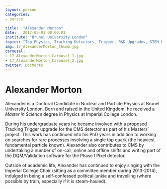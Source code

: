 ```yaml
---
layout: person
categories:
- person

title:  "Alexander Morton"
date:   2017-05-01 00:00:01
institute: "Brunel University London"
topics: "Top Physics, Tracking Detectors, Trigger, R&D Upgrades, STEM Outreach, UK/EU politics and Steam Trains"
img: 17_AlexanderMorton_thumb.jpg
carousel:
- 17_AlexanderMorton_Carousel_1.jpg
- 17_AlexanderMorton_Carousel_2.jpg
twitter: DocMorts
---
```


# Alexander Morton

Alexander is a Doctoral Candidate in Nuclear and Particle Physics at Brunel University London. Born and raised in the United Kingdom, he received a *Master in Science* degree in Physics at Imperial College London.

During his undergraduate years he became involved with a proposed Tracking Trigger upgrade for the CMS detector as part of his Masters’ project. This work has continued into his PhD years in addition to working on searches for rare processes involving a single top quark (the heaviest fundamental particle known). Alexander also contributes to CMS by undertaking a number of on-call, online and offline shifts and writing part of the DQM/Validation software for the Phase I Pixel detector.

Outside of academic life, Alexander has continued to enjoy singing with the Imperial College Choir (sitting as a committee member during 2013-2014), indulged in being a self-confessed political junkie and travelling (where possible by train, especially if it is steam-hauled).

